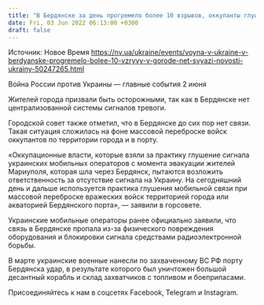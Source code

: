 ```yaml
---
title: "В Бердянске за день прогремело более 10 взрывов, оккупанты глушат связь"
date: Fri, 03 Jun 2022 06:13:00 +0300
draft: false
---
```

Источник: Новое Время https://nv.ua/ukraine/events/voyna-v-ukraine-v-berdyanske-progremelo-bolee-10-vzryvy-v-gorode-net-svyazi-novosti-ukrainy-50247265.html


Война России против Украины — главные события 2 июня

 Жителей города призвали быть осторожными, так как в Бердянске нет централизованной системы сигналов тревоги.

Городской совет также отметил, что в Бердянске до сих пор нет связи. Такая ситуация сложилась на фоне массовой переброске войск оккупантов по территории города и в порту.

«Оккупационные власти, которые взяли за практику глушение сигнала украинских мобильных операторов с момента эвакуации жителей Мариуполя, которая шла через Бердянск, пытаются возложить ответственность за отсутствие сигнала на Украину. На сегодняшний день и дальше используется практика глушения мобильной связи при массовой переброске вражеских войск территорией города или акваторией Бердянского порта», — заявили в горсовете.

Украинские мобильные операторы ранее официально заявили, что связь в Бердянске пропала из-за физического повреждения оборудования и блокировки сигнала средствами радиоэлектронной борьбы.

В марте украинские военные нанесли по захваченному ВС РФ порту Бердянска удар, в результате которого был уничтожен большой десантный корабль и склад захватчиков с топливом и боеприпасами.

Присоединяйтесь к нам в соцсетях Facebook, Telegram и Instagram.
